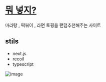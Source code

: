 # [뭐 넣지?](https://topping.netlify.app/)

마라탕 , 떡볶이 , 라면 토핑을 랜덤추천해주는 사이트

## stils
- next.js
- recoil
- typescript

![image](https://user-images.githubusercontent.com/82823150/200865373-445cc2a4-bac1-4d87-97e1-9708400d0924.png)
